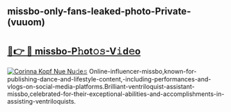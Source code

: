 ## missbo-only-fans​-leaked-photo​-Private-(vuuom)


# <h2><a href="https://mediaupload.pro?title=missbo&ref=git">🔗👉 🔴 missbo-P𝚑ot𝚘𝚜-V𝚒d𝚎o</a></h2>

[![Corinna Kopf Nue Nu𝚍e𝚜](https://i.imgur.com/0qMVB7G.gif)](https://mediaupload.pro?title=missbo&ref=git)
Online-influencer-missbo,known-for-publishing-dance-and-lifestyle-content,-including-performances-and-vlogs-on-social-media-platforms.Brilliant-ventriloquist-assistant-missbo,celebrated-for-their-exceptional-abilities-and-accomplishments-in-assisting-ventriloquists.  